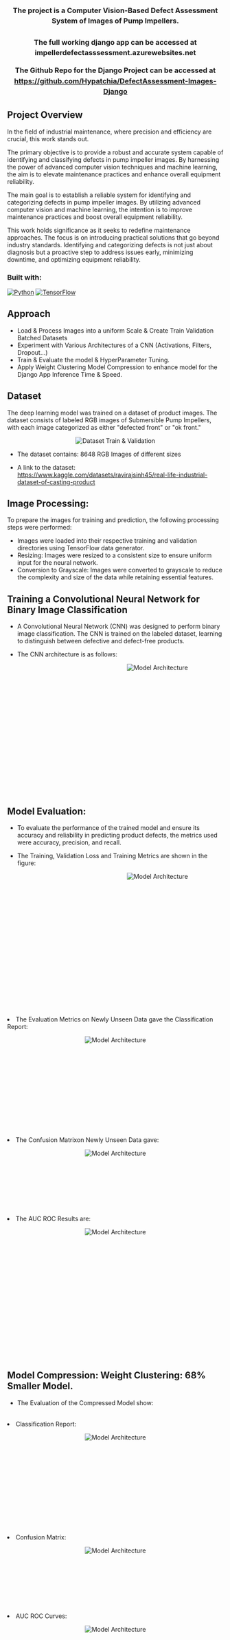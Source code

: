 

<h3 align="center" style=" line-height: 1.5;">The project is a Computer Vision-Based Defect Assessment System of Images of Pump Impellers.<br>

<br>
The full working django app can be accessed at <a >impellerdefectasssessment.azurewebsites.net</a>

The Github Repo for the Django Project can be accessed at <a >https://github.com/Hypatchia/DefectAssessment-Images-Django</a></h3>

## Project Overview
In the field of industrial maintenance, where precision and efficiency are crucial, this work stands out.

The primary objective is to provide a robust and accurate system capable of identifying and classifying defects in pump impeller images. By harnessing the power of advanced computer vision techniques and machine learning, the aim is to elevate maintenance practices and enhance overall equipment reliability.

The main goal is to establish a reliable system for identifying and categorizing defects in pump impeller images. By utilizing advanced computer vision and machine learning, the intention is to improve maintenance practices and boost overall equipment reliability.

This work holds significance as it seeks to redefine maintenance approaches. The focus is on introducing practical solutions that go beyond industry standards. Identifying and categorizing defects is not just about diagnosis but a proactive step to address issues early, minimizing downtime, and optimizing equipment reliability.

### Built with:

[![Python](https://img.shields.io/badge/Python-3.8%2B-blue?style=flat&logo=python)](https://www.python.org/)
[![TensorFlow](https://img.shields.io/badge/TensorFlow-Latest-blue?style=flat&logo=tensorflow)](https://www.tensorflow.org/)



## Approach
- Load & Process Images into a uniform Scale & Create Train Validation Batched Datasets
- Experiment with Various Architectures of a CNN (Activations, Filters, Dropout...)
- Train & Evaluate the model & HyperParameter Tuning.
- Apply Weight Clustering Model Compression to enhance model for the Django App Inference Time & Speed.

## Dataset

<p> The deep learning model was trained on a dataset of product images. The dataset consists of labeled RGB images of Submersible Pump Impellers, with each image categorized as either "defected front" or "ok front."
</p>
<p align="center">
  <img src="imgs/data.jpg" alt="Dataset Train & Validation">
</p>

* The dataset contains:
8648 RGB Images of different sizes

* A link to the dataset: <a>https://www.kaggle.com/datasets/ravirajsinh45/real-life-industrial-dataset-of-casting-product</a>

## Image Processing:

To prepare the images for training and prediction, the following processing steps were performed:

* Images were loaded into their respective training and validation directories using TensorFlow data generator.
* Resizing: Images were resized to a consistent size to ensure uniform input for the neural network.
* Conversion to Grayscale: Images were converted to grayscale to reduce the complexity and size of the data while retaining essential features.

## Training a Convolutional Neural Network for Binary Image Classification

* A Convolutional Neural Network (CNN) was designed to perform binary image classification. The CNN is trained on the labeled dataset, learning to distinguish between defective and defect-free products.

* The CNN architecture is as follows:

<p style="margin: 0 auto; height: 300px; width: 700px; text-align: center;">
  <img src="imgs/Model.png" alt="Model Architecture">
</p>

## Model Evaluation:

* To evaluate the performance of the trained model and ensure its accuracy and reliability in predicting product defects, the metrics used were accuracy, precision, and recall.

* The Training, Validation Loss and Training Metrics are shown in the figure:
<p style="margin: 0 auto; height: 300px; width: 700px; text-align: center;">
  <img src="imgs/trainingcurves.png" alt="Model Architecture">
</p>


<p style="margin-top:2rem"> <li> The Evaluation Metrics on Newly Unseen Data gave the Classification Report: </li></p>
<p style="margin: 0 auto; height: 200px; width: 500px; text-align: center;">
  <img src="imgs/metrics.png" alt="Model Architecture">
</p>

<p style="margin-top:2rem"> <li> The Confusion Matrixon Newly Unseen Data gave:</li></p>

<p style="margin: 0 auto; height: 120px; width: 500px; text-align: center;">
  <img src="imgs/cm.png" alt="Model Architecture">
</p>

<p style="margin-top:2rem"> <li> The AUC ROC Results are:</li></p>

<p style="margin: 0 auto; height: 300px; width: 500px; text-align: center;">
  <img src="imgs/roc.png" alt="Model Architecture">
</p>

## Model Compression: Weight Clustering: 68% Smaller Model.


 
* The Evaluation of the Compressed Model show:
<p style="margin-top:2rem"> 
<li>
Classification Report:</li></p>

<p style="margin-top:1rem;margin: 0 auto; height: 200px; width: 500px; text-align: center;">
  <img src="imgs/metrics_2.png" alt="Model Architecture">
</p>
<p style="margin-top:2rem"> 
<li>
Confusion Matrix:</li></p>
<p style="margin: 0 auto; height: 120px; width: 500px; text-align: center;">
  <img src="imgs/cm_2.png" alt="Model Architecture">
</p>
<p style="margin-top:2rem"> 
<li>
AUC ROC Curves:</li></p>

<p style="margin: 0 auto; height: 300px; width: 500px; text-align: center;">
  <img src="imgs/roc_2.png" alt="Model Architecture">
</p>


## Web App

* A defect assessment web system was built using Django that allows the upload of an image of a product, processing, and then prediction of its status as 'defected or defect-free.'

* The process includes loading the pretrained deep learning model from Azure Blob storage, preprocessing the image, converting it to grayscale, and then making the final prediction of the product's status as "defected" or "defect-free."

* A screenshot of the app is available:


<p style="margin: 0 auto; height: 300px; width: 500px; text-align: center;">
  <img src="imgs/webpage.jpeg" alt="Model Architecture">
</p>



* The full working danago app can be accessed at <a >impellerdefectasssessment.azurewebsites.net</a>

* The Github Repo for the Django Project can be accessed at <a >https://github.com/Hypatchia/DefectAssessment-Images-Django</a></h3>


## Setup to run 

* Clone Repository
* Navigate to directory
* Create Virtual Environment & Activate it
* Install requirements
~~~
pip install requirements.txt
~~~
* Navigate to pipeline to:
    * Run the app (using scripts):
    ~~~
    python main.py
    ~~~
    * Run notebooks in the notebooks directory  
    * View Models at model directory


## Contact
 Feel free to reach out to me on LinkedIn or through email & don't forget to visit my portfolio.
 
[![LinkedIn](https://img.shields.io/badge/LinkedIn-Connect%20with%20Me-blue?style=flat&logo=linkedin)](https://www.linkedin.com/in/samiabelhaddad/)
[![Email](https://img.shields.io/badge/Email-Contact%20Me-brightgreen?style=flgat&logo=gmail)](mailto:samiamagbelhaddad@gmail.com)
[![Portfolio](https://img.shields.io/badge/Portfolio-Visit%20My%20Portfolio-white?style=flat&logo=website)](https://sambelh.azurewebsites.net/)
